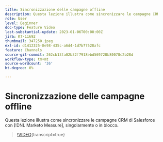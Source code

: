 ```yaml
---
title: Sincronizzazione delle campagne offline
description: Questa lezione illustra come sincronizzare le campagne CRM di Salesforce con  [!DNL Marketo Measure] , singolarmente o in blocco.
role: User
level: Beginner
doc-type: Feature Video
last-substantial-update: 2023-01-06T00:00:00Z
jira: KT-11692
thumbnail: 347250.jpeg
exl-id: d1412325-8e98-435c-a6d4-1d7b77528afc
feature: Channels
source-git-commit: 262cb13fa02b32f7918ebd569720b80078c2b28d
workflow-type: tm+mt
source-wordcount: '36'
ht-degree: 0%

---
```


# Sincronizzazione delle campagne offline

Questa lezione illustra come sincronizzare le campagne CRM di Salesforce con [!DNL Marketo Measure], singolarmente o in blocco.

>[!VIDEO](https://video.tv.adobe.com/v/347250/?learn=on){transcript=true}
